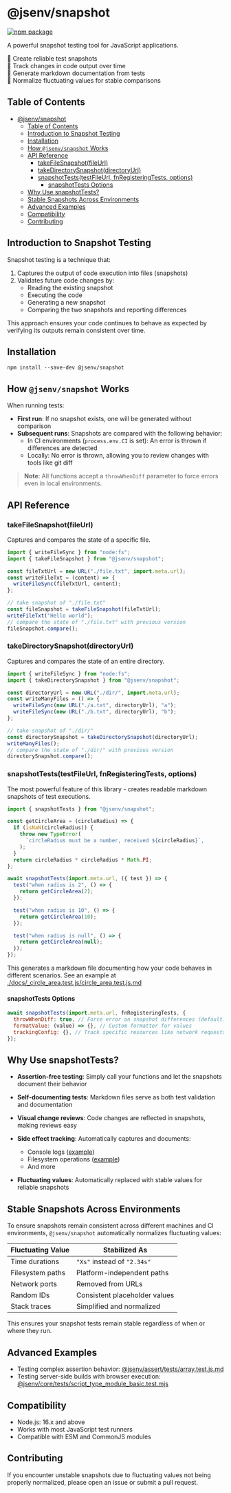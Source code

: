 # @jsenv/snapshot

[![npm package](https://img.shields.io/npm/v/@jsenv/snapshot.svg?logo=npm&label=package)](https://www.npmjs.com/package/@jsenv/snapshot)

A powerful snapshot testing tool for JavaScript applications.

📸 Create reliable test snapshots  
🔄 Track changes in code output over time  
📝 Generate markdown documentation from tests  
🧩 Normalize fluctuating values for stable comparisons

## Table of Contents

- [@jsenv/snapshot](#jsenvsnapshot)
  - [Table of Contents](#table-of-contents)
  - [Introduction to Snapshot Testing](#introduction-to-snapshot-testing)
  - [Installation](#installation)
  - [How `@jsenv/snapshot` Works](#how-jsenvsnapshot-works)
  - [API Reference](#api-reference)
    - [takeFileSnapshot(fileUrl)](#takefilesnapshotfileurl)
    - [takeDirectorySnapshot(directoryUrl)](#takedirectorysnapshotdirectoryurl)
    - [snapshotTests(testFileUrl, fnRegisteringTests, options)](#snapshotteststestfileurl-fnregisteringtests-options)
      - [snapshotTests Options](#snapshottests-options)
  - [Why Use snapshotTests?](#why-use-snapshottests)
  - [Stable Snapshots Across Environments](#stable-snapshots-across-environments)
  - [Advanced Examples](#advanced-examples)
  - [Compatibility](#compatibility)
  - [Contributing](#contributing)

## Introduction to Snapshot Testing

Snapshot testing is a technique that:

1. Captures the output of code execution into files (snapshots)
2. Validates future code changes by:
   - Reading the existing snapshot
   - Executing the code
   - Generating a new snapshot
   - Comparing the two snapshots and reporting differences

This approach ensures your code continues to behave as expected by verifying its outputs remain consistent over time.

## Installation

```console
npm install --save-dev @jsenv/snapshot
```

## How `@jsenv/snapshot` Works

When running tests:

- **First run**: If no snapshot exists, one will be generated without comparison
- **Subsequent runs**: Snapshots are compared with the following behavior:
  - In CI environments (`process.env.CI` is set): An error is thrown if differences are detected
  - Locally: No error is thrown, allowing you to review changes with tools like git diff

> **Note**: All functions accept a `throwWhenDiff` parameter to force errors even in local environments.

## API Reference

### takeFileSnapshot(fileUrl)

Captures and compares the state of a specific file.

```js
import { writeFileSync } from "node:fs";
import { takeFileSnapshot } from "@jsenv/snapshot";

const fileTxtUrl = new URL("./file.txt", import.meta.url);
const writeFileTxt = (content) => {
  writeFileSync(fileTxtUrl, content);
};

// take snapshot of "./file.txt"
const fileSnapshot = takeFileSnapshot(fileTxtUrl);
writeFileTxt("Hello world");
// compare the state of "./file.txt" with previous version
fileSnapshot.compare();
```

### takeDirectorySnapshot(directoryUrl)

Captures and compares the state of an entire directory.

```js
import { writeFileSync } from "node:fs";
import { takeDirectorySnapshot } from "@jsenv/snapshot";

const directoryUrl = new URL("./dir/", import.meta.url);
const writeManyFiles = () => {
  writeFileSync(new URL("./a.txt", directoryUrl), "a");
  writeFileSync(new URL("./b.txt", directoryUrl), "b");
};

// take snapshot of "./dir/"
const directorySnapshot = takeDirectorySnapshot(directoryUrl);
writeManyFiles();
// compare the state of "./dir/" with previous version
directorySnapshot.compare();
```

### snapshotTests(testFileUrl, fnRegisteringTests, options)

The most powerful feature of this library - creates readable markdown snapshots of test executions.

```js
import { snapshotTests } from "@jsenv/snapshot";

const getCircleArea = (circleRadius) => {
  if (isNaN(circleRadius)) {
    throw new TypeError(
      `circleRadius must be a number, received ${circleRadius}`,
    );
  }
  return circleRadius * circleRadius * Math.PI;
};

await snapshotTests(import.meta.url, ({ test }) => {
  test("when radius is 2", () => {
    return getCircleArea(2);
  });

  test("when radius is 10", () => {
    return getCircleArea(10);
  });

  test("when radius is null", () => {
    return getCircleArea(null);
  });
});
```

This generates a markdown file documenting how your code behaves in different scenarios.
See an example at [./docs/\_circle_area.test.js/circle_area.test.js.md](./docs/_circle_area.test.js/circle_area.test.js.md)

#### snapshotTests Options

```js
await snapshotTests(import.meta.url, fnRegisteringTests, {
  throwWhenDiff: true, // Force error on snapshot differences (default: false in local, true in CI)
  formatValue: (value) => {}, // Custom formatter for values
  trackingConfig: {}, // Track specific resources like network requests or file operations
});
```

## Why Use snapshotTests?

- **Assertion-free testing**: Simply call your functions and let the snapshots document their behavior
- **Self-documenting tests**: Markdown files serve as both test validation and documentation
- **Visual change reviews**: Code changes are reflected in snapshots, making reviews easy
- **Side effect tracking**: Automatically captures and documents:

  - Console logs ([example](./docs/_log.test.js/log.test.js.md))
  - Filesystem operations ([example](./docs/_filesystem.test.js/filesystem.test.js.md))
  - And more

- **Fluctuating values**: Automatically replaced with stable values for reliable snapshots

## Stable Snapshots Across Environments

To ensure snapshots remain consistent across different machines and CI environments, `@jsenv/snapshot` automatically normalizes fluctuating values:

| Fluctuating Value | Stabilized As                 |
| ----------------- | ----------------------------- |
| Time durations    | `"Xs"` instead of `"2.34s"`   |
| Filesystem paths  | Platform-independent paths    |
| Network ports     | Removed from URLs             |
| Random IDs        | Consistent placeholder values |
| Stack traces      | Simplified and normalized     |

This ensures your snapshot tests remain stable regardless of when or where they run.

## Advanced Examples

- Testing complex assertion behavior: [@jsenv/assert/tests/array.test.js.md](../assert/tests/_array.test.js/array.test.js.md)
- Testing server-side builds with browser execution: [@jsenv/core/tests/script_type_module_basic.test.mjs](../../../tests/build/basics/script_type_module_basic/_script_type_module_basic.test.mjs/script_type_module_basic.test.mjs.md)

## Compatibility

- Node.js: 16.x and above
- Works with most JavaScript test runners
- Compatible with ESM and CommonJS modules

## Contributing

If you encounter unstable snapshots due to fluctuating values not being properly normalized, please open an issue or submit a pull request.
